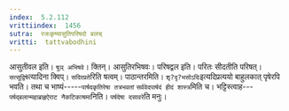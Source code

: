 ```yaml
---
index:  5.2.112
vrittiindex:  1456
sutra:  रजःकृष्यासुतिपरिषदो बलच्
vritti:  tattvabodhini 
---
```


आसुतीवल इति। `षुञ् अभिषवे`। क्तिन्। आसुतिरभिषवः। परिषद्वल इति। परितः सीदतीति परिषत्। `सत्सूद्विषे`त्यादिना क्विप्। `सदिरप्रते`रिति षत्वम्। पाठान्तरमिति। `शृ?दृ?भसोऽदिः`इत्यदिप्रत्ययो बाहुलकात् पृषेरपि भवति। तथा च भाष्यं-----`पार्षदकृतिरेषा तत्रभवतां` `सर्ववेदपार्षदं हीदं शास्त्र`मिति च। भट्टिस्त्वाह---`पर्षद्बलान्महाब्राहृऐराट नैकटिकाश्रमा`निति। `पर्षदेषा दसावरे`ति मनुः।

